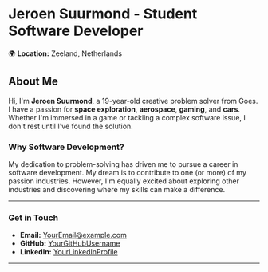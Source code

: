 # Jeroen Suurmond - Student Software Developer  

🌍 **Location:** Zeeland, Netherlands  

## About Me  

Hi, I'm **Jeroen Suurmond**, a 19-year-old creative problem solver from Goes. I have a passion for **space exploration**, **aerospace**, **gaming**, and **cars**. Whether I'm immersed in a game or tackling a complex software issue, I don't rest until I've found the solution.  

### Why Software Development?  
My dedication to problem-solving has driven me to pursue a career in software development. My dream is to contribute to one (or more) of my passion industries. However, I'm equally excited about exploring other industries and discovering where my skills can make a difference.  

---

### Get in Touch  
- **Email:** [YourEmail@example.com](mailto:238632@student.scalda.nl)  
- **GitHub:** [YourGitHubUsername](https://github.com/JustJerbotPLAYZ)  
- **LinkedIn:** [YourLinkedInProfile](https://www.linkedin.com/in/jeroensuurmond/)  

---
